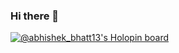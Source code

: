 ### Hi there 👋

<!--
**abhishekb13402/abhishekb13402** is a ✨ _special_ ✨ repository because its `README.md` (this file) appears on your GitHub profile.

Here are some ideas to get you started:

- 🔭 I’m currently working on ...
- 🌱 I’m currently learning ...
- 👯 I’m looking to collaborate on ...
- 🤔 I’m looking for help with ...
- 💬 Ask me about ...
- 📫 How to reach me: ...
- 😄 Pronouns: ...
- ⚡ Fun fact: ...
-->
[![@abhishek_bhatt13's Holopin board](https://holopin.io/api/user/board?user=abhishek_bhatt13)](https://holopin.io/@abhishek_bhatt13)
